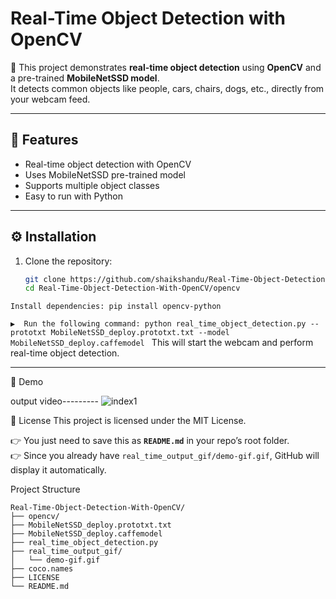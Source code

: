 # Real-Time Object Detection with OpenCV

🚀 This project demonstrates **real-time object detection** using **OpenCV** and a pre-trained **MobileNetSSD model**.  
It detects common objects like people, cars, chairs, dogs, etc., directly from your webcam feed.  

---

## 📌 Features
- Real-time object detection with OpenCV
- Uses MobileNetSSD pre-trained model
- Supports multiple object classes
- Easy to run with Python

---

## ⚙️ Installation

1. Clone the repository:
   ```bash
   git clone https://github.com/shaikshandu/Real-Time-Object-Detection-With-OpenCV.git
   cd Real-Time-Object-Detection-With-OpenCV/opencv
``Install dependencies:
pip install opencv-python
``


``▶️ 
Run the following command:
python real_time_object_detection.py --prototxt MobileNetSSD_deploy.prototxt.txt --model MobileNetSSD_deploy.caffemodel
``
This will start the webcam and perform real-time object detection.

-----
🎥 Demo

output video---------
  <img src="./real_time_output_gif/demo-gif.gif" alt="index1"/>

📜 License
This project is licensed under the MIT License.


👉 You just need to save this as **`README.md`** in your repo’s root folder.  
👉 Since you already have `real_time_output_gif/demo-gif.gif`, GitHub will display it automatically.  


Project Structure
```text
Real-Time-Object-Detection-With-OpenCV/
├── opencv/
├── MobileNetSSD_deploy.prototxt.txt
├── MobileNetSSD_deploy.caffemodel
├── real_time_object_detection.py
├── real_time_output_gif/
│   └── demo-gif.gif
├── coco.names
├── LICENSE
└── README.md


